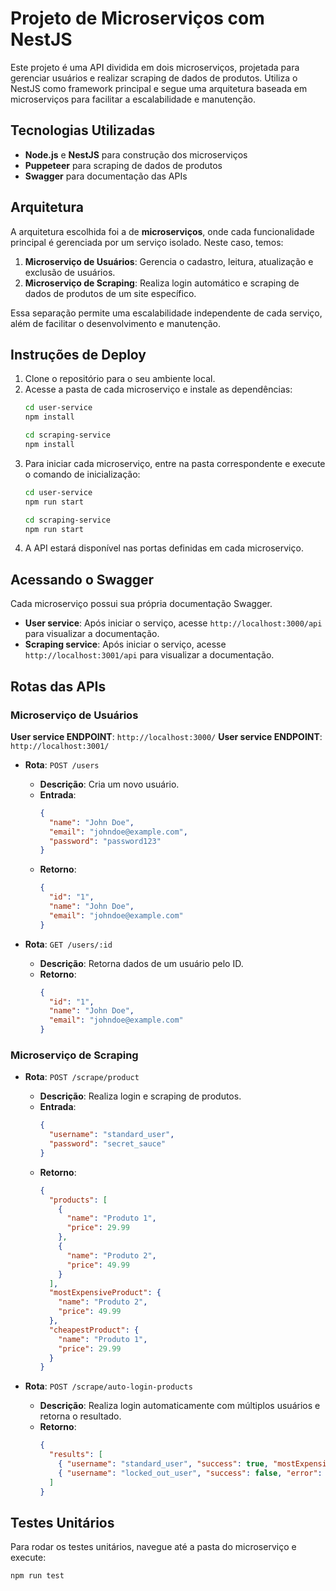 
# Projeto de Microserviços com NestJS

Este projeto é uma API dividida em dois microserviços, projetada para gerenciar usuários e realizar scraping de dados de produtos. Utiliza o NestJS como framework principal e segue uma arquitetura baseada em microserviços para facilitar a escalabilidade e manutenção.

## Tecnologias Utilizadas

- **Node.js** e **NestJS** para construção dos microserviços
- **Puppeteer** para scraping de dados de produtos
- **Swagger** para documentação das APIs

## Arquitetura

A arquitetura escolhida foi a de **microserviços**, onde cada funcionalidade principal é gerenciada por um serviço isolado. Neste caso, temos:

1. **Microserviço de Usuários**: Gerencia o cadastro, leitura, atualização e exclusão de usuários.
2. **Microserviço de Scraping**: Realiza login automático e scraping de dados de produtos de um site específico.

Essa separação permite uma escalabilidade independente de cada serviço, além de facilitar o desenvolvimento e manutenção.

## Instruções de Deploy

1. Clone o repositório para o seu ambiente local.
2. Acesse a pasta de cada microserviço e instale as dependências:
   ```bash
   cd user-service
   npm install
   ```
   ```bash
   cd scraping-service
   npm install
   ```
3. Para iniciar cada microserviço, entre na pasta correspondente e execute o comando de inicialização:
   ```bash
   cd user-service
   npm run start
   ```
   ```bash
   cd scraping-service
   npm run start
   ```
4. A API estará disponível nas portas definidas em cada microserviço.

## Acessando o Swagger

Cada microserviço possui sua própria documentação Swagger.

- **User service**: Após iniciar o serviço, acesse `http://localhost:3000/api` para visualizar a documentação.
- **Scraping service**: Após iniciar o serviço, acesse `http://localhost:3001/api` para visualizar a documentação.

## Rotas das APIs

### Microserviço de Usuários

**User service ENDPOINT**: `http://localhost:3000/`
**User service ENDPOINT**: `http://localhost:3001/`

- **Rota**: `POST /users`
  - **Descrição**: Cria um novo usuário.
  - **Entrada**:
    ```json
    {
      "name": "John Doe",
      "email": "johndoe@example.com",
      "password": "password123"
    }
    ```
  - **Retorno**:
    ```json
    {
      "id": "1",
      "name": "John Doe",
      "email": "johndoe@example.com"
    }
    ```

- **Rota**: `GET /users/:id`
  - **Descrição**: Retorna dados de um usuário pelo ID.
  - **Retorno**:
    ```json
    {
      "id": "1",
      "name": "John Doe",
      "email": "johndoe@example.com"
    }
    ```

### Microserviço de Scraping

- **Rota**: `POST /scrape/product`
  - **Descrição**: Realiza login e scraping de produtos.
  - **Entrada**:
    ```json
    {
      "username": "standard_user",
      "password": "secret_sauce"
    }
    ```
  - **Retorno**:
    ```json
    {
      "products": [
        {
          "name": "Produto 1",
          "price": 29.99
        },
        {
          "name": "Produto 2",
          "price": 49.99
        }
      ],
      "mostExpensiveProduct": {
        "name": "Produto 2",
        "price": 49.99
      },
      "cheapestProduct": {
        "name": "Produto 1",
        "price": 29.99
      }
    }
    ```

- **Rota**: `POST /scrape/auto-login-products`
  - **Descrição**: Realiza login automaticamente com múltiplos usuários e retorna o resultado.
  - **Retorno**:
    ```json
    {
      "results": [
        { "username": "standard_user", "success": true, "mostExpensiveProduct": { "name": "Produto X", "price": 49.99 } },
        { "username": "locked_out_user", "success": false, "error": "Este usuário está bloqueado." }
      ]
    }
    ```

## Testes Unitários

Para rodar os testes unitários, navegue até a pasta do microserviço e execute:
```bash
npm run test
```

